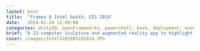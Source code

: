 ```yaml
---
layout: post
title:  "Frames @ Intel booth, CES 2014"
date:   2014-01-10 12:00:00
categories: Unity3D, openFrameworks, powershell, bash, deployment, event, Windows 8
brief: "A 32-computer sculpture and augmented reality app to highlight the power and portability of Intel's Ultrabooks."
cover: /images/Intel%20CED%202014.JPG
---
```


